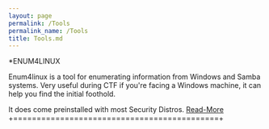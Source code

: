 ```yaml
---
layout: page
permalink: /Tools
permalink_name: /Tools
title: Tools.md
---
```



 *ENUM4LINUX

 Enum4linux is a tool for enumerating information from Windows and Samba systems.
 Very useful during CTF if you're facing a Windows machine, it can help you find
 the initial foothold.

 It does come preinstalled with most Security Distros.
 [Read-More](https://labs.portcullis.co.uk/tools/enum4linux/) 
+============================================+
